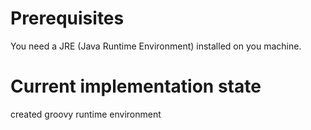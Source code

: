 Prerequisites
==============
You need a JRE (Java Runtime Environment) installed on you machine.

Current implementation state
=============================
created groovy runtime environment